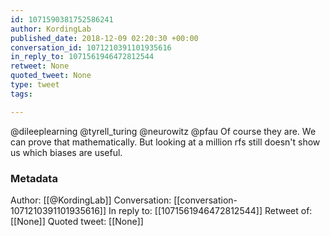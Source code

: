 ```yaml
---
id: 1071590381752586241
author: KordingLab
published_date: 2018-12-09 02:20:30 +00:00
conversation_id: 1071210391101935616
in_reply_to: 1071561946472812544
retweet: None
quoted_tweet: None
type: tweet
tags:

---
```


@dileeplearning @tyrell_turing @neurowitz @pfau Of course they are. We can prove that mathematically. But looking at a million rfs still doesn't show us which biases are useful.

### Metadata

Author: [[@KordingLab]]
Conversation: [[conversation-1071210391101935616]]
In reply to: [[1071561946472812544]]
Retweet of: [[None]]
Quoted tweet: [[None]]
